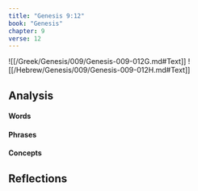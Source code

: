 ```yaml
---
title: "Genesis 9:12"
book: "Genesis"
chapter: 9
verse: 12
---
```

![[/Greek/Genesis/009/Genesis-009-012G.md#Text]]
![[/Hebrew/Genesis/009/Genesis-009-012H.md#Text]]

## Analysis

#### Words

#### Phrases

#### Concepts

## Reflections
